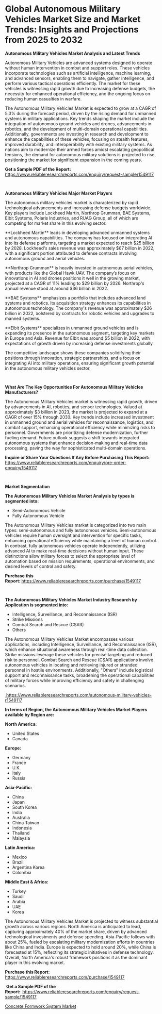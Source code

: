 <p><h1>Global Autonomous Military Vehicles Market Size and Market Trends: Insights and Projections from 2025 to 2032</h1></p><p><strong>Autonomous Military Vehicles Market Analysis and Latest Trends</strong></p>
<p><p>Autonomous Military Vehicles are advanced systems designed to operate without human intervention in combat and support roles. These vehicles incorporate technologies such as artificial intelligence, machine learning, and advanced sensors, enabling them to navigate, gather intelligence, and perform various tactical operations efficiently. The market for these vehicles is witnessing rapid growth due to increasing defense budgets, the necessity for enhanced operational efficiency, and the ongoing focus on reducing human casualties in warfare.</p><p>The Autonomous Military Vehicles Market is expected to grow at a CAGR of 5.3% during the forecast period, driven by the rising demand for unmanned systems in military applications. Key trends shaping the market include the integration of autonomous ground vehicles and drones, advancements in robotics, and the development of multi-domain operational capabilities. Additionally, governments are investing in research and development to enhance the capabilities of these vehicles, focusing on stealth features, improved durability, and interoperability with existing military systems. As nations aim to modernize their armed forces amidst escalating geopolitical tensions, the demand for autonomous military solutions is projected to rise, positioning the market for significant expansion in the coming years.</p></p>
<p><strong>Get a Sample PDF of the Report:&nbsp;</strong> <a href="https://www.reliableresearchreports.com/enquiry/request-sample/1549117?utm_campaign=3086&utm_medium=2&utm_source=Github&utm_content=ia&utm_term=10042025&utm_id=autonomous-military-vehicles">https://www.reliableresearchreports.com/enquiry/request-sample/1549117</a></p>
<p>&nbsp;</p>
<p><strong>Autonomous Military Vehicles Major Market Players</strong></p>
<p><p>The autonomous military vehicles market is characterized by rapid technological advancements and increasing defense budgets worldwide. Key players include Lockheed Martin, Northrop Grumman, BAE Systems, Elbit Systems, Polaris Industries, and RUAG Group, all of which are competing for market share in this evolving sector.</p><p>**Lockheed Martin** leads in developing advanced unmanned systems and autonomous capabilities. The company has focused on integrating AI into its defense platforms, targeting a market expected to reach $25 billion by 2028. Lockheed's sales revenue was approximately $67 billion in 2022, with a significant portion attributed to defense contracts involving autonomous ground and aerial vehicles.</p><p>**Northrop Grumman** is heavily invested in autonomous aerial vehicles, with products like the Global Hawk UAV. The company’s focus on innovations in AI and drones positions it well in the growing market, projected at a CAGR of 11% leading to $29 billion by 2026. Northrop's annual revenue stood at around $36 billion in 2022.</p><p>**BAE Systems** emphasizes a portfolio that includes advanced land systems and robotics. Its acquisition strategy enhances its capabilities in autonomous technology. The company's revenue was approximately $26 billion in 2022, bolstered by contracts for robotic vehicles and upgrades to manned systems.</p><p>**Elbit Systems** specializes in unmanned ground vehicles and is expanding its presence in the autonomous segment, targeting key markets in Europe and Asia. Revenue for Elbit was around $5 billion in 2022, with expectations of growth driven by increasing defense investments globally.</p><p>The competitive landscape shows these companies solidifying their positions through innovation, strategic partnerships, and a focus on integrating AI into military operations, ensuring significant growth potential in the autonomous military vehicles sector.</p></p>
<p>&nbsp;</p>
<p><strong>What Are The Key Opportunities For Autonomous Military Vehicles Manufacturers?</strong></p>
<p><p>The Autonomous Military Vehicles market is witnessing rapid growth, driven by advancements in AI, robotics, and sensor technologies. Valued at approximately $3 billion in 2023, the market is projected to expand at a CAGR of over 15% through 2030. Key trends include increased investment in unmanned ground and aerial vehicles for reconnaissance, logistics, and combat support, enhancing operational efficiency while minimizing risks to personnel. Governments are prioritizing defense modernization, further fueling demand. Future outlook suggests a shift towards integrated autonomous systems that enhance decision-making and real-time data processing, paving the way for sophisticated multi-domain operations.</p></p>
<p><strong>Inquire or Share Your Questions If Any Before Purchasing This Report:</strong> <a href="https://www.reliableresearchreports.com/enquiry/pre-order-enquiry/1549117?utm_campaign=3086&utm_medium=2&utm_source=Github&utm_content=ia&utm_term=10042025&utm_id=autonomous-military-vehicles">https://www.reliableresearchreports.com/enquiry/pre-order-enquiry/1549117</a></p>
<p>&nbsp;</p>
<p><strong>Market Segmentation</strong></p>
<p><strong>The Autonomous Military Vehicles Market Analysis by types is segmented into:</strong></p>
<p><ul><li>Semi-Autonomous Vehicle</li><li>Fully Autonomous Vehicle</li></ul></p>
<p><p>The Autonomous Military Vehicles market is categorized into two main types: semi-autonomous and fully autonomous vehicles. Semi-autonomous vehicles require human oversight and intervention for specific tasks, enhancing operational efficiency while maintaining a level of human control. In contrast, fully autonomous vehicles operate independently, utilizing advanced AI to make real-time decisions without human input. These distinctions allow military forces to select the appropriate level of automation based on mission requirements, operational environments, and desired levels of control and safety.</p></p>
<p><strong>Purchase this Report:&nbsp;</strong><a href="https://www.reliableresearchreports.com/purchase/1549117?utm_campaign=3086&utm_medium=2&utm_source=Github&utm_content=ia&utm_term=10042025&utm_id=autonomous-military-vehicles">https://www.reliableresearchreports.com/purchase/1549117</a></p>
<p>&nbsp;</p>
<p><strong>The Autonomous Military Vehicles Market Industry Research by Application is segmented into:</strong></p>
<p><ul><li>Intelligence, Surveillance, and Reconnaissance (ISR)</li><li>Strike Missions</li><li>Combat Search and Rescue (CSAR)</li><li>Others</li></ul></p>
<p><p>The Autonomous Military Vehicles Market encompasses various applications, including Intelligence, Surveillance, and Reconnaissance (ISR), which enhance situational awareness through real-time data collection. Strike missions leverage these vehicles for precise targeting and reduced risk to personnel. Combat Search and Rescue (CSAR) applications involve autonomous vehicles in locating and retrieving injured or stranded personnel in hostile environments. Additionally, "Others" include logistical support and reconnaissance tasks, broadening the operational capabilities of military forces while improving efficiency and safety in challenging scenarios.</p></p>
<p><a href="https://www.reliableresearchreports.com/autonomous-military-vehicles-r1549117?utm_campaign=3086&utm_medium=2&utm_source=Github&utm_content=ia&utm_term=10042025&utm_id=autonomous-military-vehicles">&nbsp;https://www.reliableresearchreports.com/autonomous-military-vehicles-r1549117</a></p>
<p><strong>In terms of Region, the Autonomous Military Vehicles Market Players available by Region are:</strong></p>
<p>
    <p> <strong> North America: </strong>
        <ul>
            <li>United States</li>
            <li>Canada</li>
        </ul>
        </p> 
    <p> <strong> Europe: </strong>
        <ul>
            <li>Germany</li>
            <li>France</li>
            <li>U.K.</li>
            <li>Italy</li>
            <li>Russia</li>
        </ul>
        </p> 
    <p> <strong> Asia-Pacific: </strong>
        <ul>
            <li>China</li>
            <li>Japan</li>
            <li>South Korea</li>
            <li>India</li>
            <li>Australia</li>
            <li>China Taiwan</li>
            <li>Indonesia</li>
            <li>Thailand</li>
            <li>Malaysia</li>
        </ul>
        </p> 
    <p> <strong> Latin America: </strong>
        <ul>
            <li>Mexico</li>
            <li>Brazil</li>
            <li>Argentina Korea</li>
            <li>Colombia</li>
        </ul>
        </p> 
    <p> <strong> Middle East & Africa: </strong>
        <ul>
            <li>Turkey</li>
            <li>Saudi</li>
            <li>Arabia</li>
            <li>UAE</li>
            <li>Korea</li>
        </ul>
    </p>
    </p>
<p><p>The Autonomous Military Vehicles Market is projected to witness substantial growth across various regions. North America is anticipated to lead, capturing approximately 40% of the market share, driven by advanced technological investments and defense spending. Asia-Pacific follows with about 25%, fueled by escalating military modernization efforts in countries like China and India. Europe is expected to hold around 20%, while China is forecasted at 15%, reflecting its strategic initiatives in defense technology. Overall, North America's robust framework positions it as the dominant player in this evolving market.</p></p>
<p><strong>Purchase this Report: </strong><a href="https://www.reliableresearchreports.com/purchase/1549117?utm_campaign=3086&utm_medium=2&utm_source=Github&utm_content=ia&utm_term=10042025&utm_id=autonomous-military-vehicles">https://www.reliableresearchreports.com/purchase/1549117</a></p>
<p>&nbsp;<strong>Get a Sample PDF of the Report:&nbsp;&nbsp;</strong><a href="https://www.reliableresearchreports.com/enquiry/request-sample/1549117?utm_campaign=3086&utm_medium=2&utm_source=Github&utm_content=ia&utm_term=10042025&utm_id=autonomous-military-vehicles">https://www.reliableresearchreports.com/enquiry/request-sample/1549117</a></p>
<p><strong></strong></p>
<p><p><a href="https://github.com/nacarnzina/Market-Research-Report-List-1/blob/main/concrete-formwork-system-market.md?utm_campaign=3086&utm_medium=2&utm_source=Github&utm_content=ia&utm_term=10042025&utm_id=autonomous-military-vehicles">Concrete Formwork System Market</a></p></p>